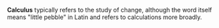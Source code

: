 **Calculus** typically refers to the study of change, although the word itself means "little pebble" in Latin and refers to calculations more broadly.